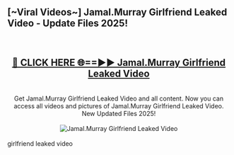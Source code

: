 <h2>[~Viral Videos~] Jamal.Murray Girlfriend Leaked Video - Update Files 2025!</h2>
<br>
<div align="center">
<h2><a href="https://betterlinks.top/A2PfLJ" rel="nofollow">🔴 CLICK HERE 🌐==►► Jamal.Murray Girlfriend Leaked Video</a></h2>
<br>
Get Jamal.Murray Girlfriend Leaked Video and all content. Now you can access all videos and pictures of Jamal.Murray Girlfriend Leaked Video. New Updated Files 2025!
<br>
<br>
<a href="https://betterlinks.top/A2PfLJ" rel="nofollow" data-target="animated-image.originalLink"><img src="https://i.ibb.co.com/WyWwxjT/player-gif2.gif" alt="Jamal.Murray Girlfriend Leaked Video" style="max-width: 100%; display: inline-block;" data-target="animated-image.originalImage"></a>
</div>
<br>
girlfriend leaked video